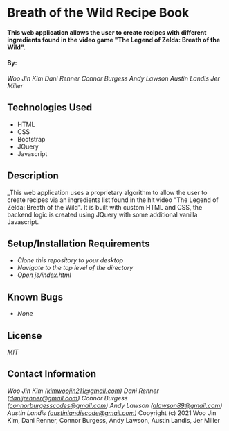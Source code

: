 # Breath of the Wild Recipe Book

#### This web application allows the user to create recipes with different ingredients found in the video game "The Legend of Zelda: Breath of the Wild".

#### By:
_Woo Jin Kim_
_Dani Renner_
_Connor Burgess_
_Andy Lawson_
_Austin Landis_
_Jer Miller_

## Technologies Used

* HTML
* CSS
* Bootstrap
* JQuery
* Javascript

## Description
_This web application uses a proprietary algorithm to allow the user to create recipes via an ingredients list found in the hit video "The Legend of Zelda: Breath of the Wild". It is built with custom HTML and CSS, the backend logic is created using JQuery with some additional vanilla Javascript.


## Setup/Installation Requirements

* _Clone this repository to your desktop_
* _Navigate to the top level of the directory_
* _Open js/index.html_

## Known Bugs

* _None_

## License

_MIT_

## Contact Information

_Woo Jin Kim (kimwoojin211@gmail.com)_
_Dani Renner (danijrenner@gmail.com)_
_Connor Burgess (connorburgesscodes@gmail.com)_
_Andy Lawson (alawson89@gmail.com)_
_Austin Landis (austinlandiscode@gmail.com)_
Copyright (c) 2021 Woo Jin Kim, Dani Renner, Connor Burgess, Andy Lawson, Austin Landis, Jer Miller